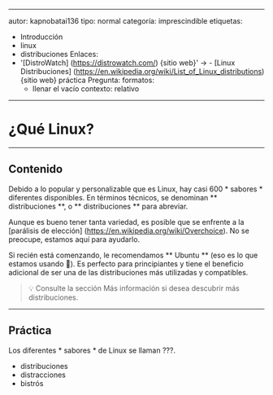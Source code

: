 ---
 autor: kapnobatai136
 tipo: normal
 categoría: imprescindible
 etiquetas:
   - Introducción
   - linux
   - distribuciones
 Enlaces:
   - '[DistroWatch] (https://distrowatch.com/) {sitio web}'
   -> -
     [Linux
     Distribuciones] (https://en.wikipedia.org/wiki/List_of_Linux_distributions) {sitio web}
 práctica Pregunta:
   formatos:
     - llenar el vacío
   contexto: relativo
 ---

 # ¿Qué Linux?


 ---

 ## Contenido

 Debido a lo popular y personalizable que es Linux, hay casi 600 * sabores * diferentes disponibles.  En términos técnicos, se denominan ** distribuciones **, o ** distribuciones ** para abreviar.

 Aunque es bueno tener tanta variedad, es posible que se enfrente a la [parálisis de elección] (https://en.wikipedia.org/wiki/Overchoice).  No se preocupe, estamos aquí para ayudarlo.

 Si recién está comenzando, le recomendamos ** Ubuntu ** (eso es lo que estamos usando 👐).  Es perfecto para principiantes y tiene el beneficio adicional de ser una de las distribuciones más utilizadas y compatibles.

 > 💡 Consulte la sección Más información si desea descubrir más distribuciones.


 ---

 ## Práctica

 Los diferentes * sabores * de Linux se llaman ???.

 - distribuciones
 - distracciones
 - bistrós
